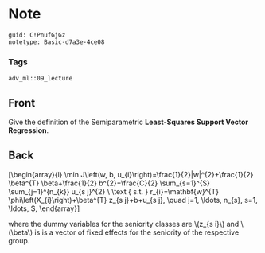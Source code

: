 # Note
```
guid: C!PnufGjGz
notetype: Basic-d7a3e-4ce08
```

### Tags
```
adv_ml::09_lecture
```

## Front
Give the definition of the Semiparametric <b>Least-Squares Support
Vector Regression</b>.

## Back
\[\begin{array}{l} \min J\left(w, b,
u_{i}\right)=\frac{1}{2}\|w\|^{2}+\frac{1}{2} \beta^{T}
\beta+\frac{1}{2} b^{2}+\frac{C}{2} \sum_{s=1}^{S}
\sum_{j=1}^{n_{k}} u_{s j}^{2} \\ \text { s.t. }
r_{i}=\mathbf{w}^{T} \phi\left(X_{i}\right)+\beta^{T} z_{s
j}+b+u_{s j}, \quad j=1, \ldots, n_{s}, s=1, \ldots, S,
\end{array}\]
<div>
  where the dummy variables for the seniority classes are \(z_{s
  i}\) and \(\beta\) is is a vector of fixed effects for the
  seniority of the respective group.
</div>
